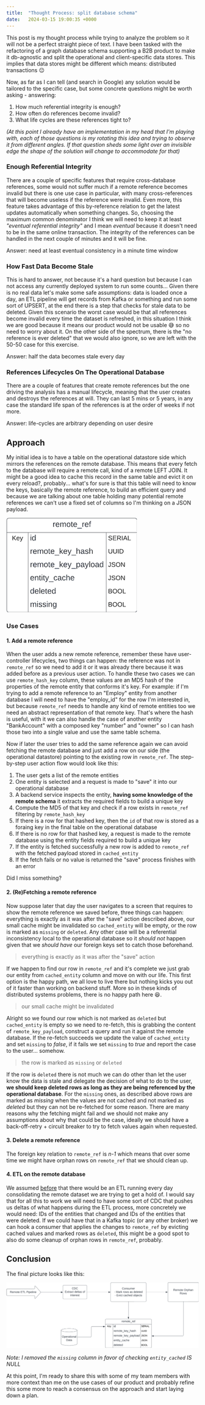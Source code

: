 ```yaml
---
title:  "Thought Process: split database schema"
date:   2024-03-15 19:00:35 +0000
---
```


This post is my thought process while trying to analyze the problem so it will not be a perfect straight piece of text. I have been tasked with the refactoring of a graph database schema supporting a B2B product to make it db-agnostic and split the operational and client-specific data stores. This implies that data stores might be different which means: distributed transactions 😐

Now, as far as I can tell (and search in Google) any solution would be tailored to the specific case, but some concrete questions might be worth asking - answering:
1. How much referential integrity is enough?
2. How often do references become invalid?
3. What life cycles are these references tight to?

_(At this point I already have an implementation in my head that I'm playing with, each of those questions is my rotating this idea and trying to observe it from different angles. If that question sheds some light over an invisible edge the shape of the solution will change to accommodate for that)_

### Enough Referential Integrity

There are a couple of specific features that require cross-database references, some would not suffer much if a remote reference becomes invalid but there is one use case in particular, with many cross-references that will become useless if the reference were invalid. Even more, this feature takes advantage of this by-reference relation to get the latest updates automatically when something changes. So, choosing the maximum common denominator I think we will need to keep it at least _"eventual referential integrity"_ and I mean _eventual_ because it doesn't need to be in the same online transaction. The integrity of the references can be handled in the next couple of minutes and it will be fine.

Answer: need at least eventual consistency in a minute time window

### How Fast Data Become Stale

This is hard to answer, not because it's a hard question but because I can not access any currently deployed system to run some counts... Given there is no real data let's make some safe assumptions: data is loaded once a day, an ETL pipeline will get records from Kafka or something and run some sort of UPSERT, at the end there is a step that checks for stale data to be deleted. Given this scenario the worst case would be that all references become invalid every time the dataset is refreshed, in this situation I think we are good because it means our product would not be usable 😅 so no need to worry about it. On the other side of the spectrum, there is the "no reference is ever deleted" that we would also ignore, so we are left with the 50-50 case for this exercise.

Answer: half the data becomes stale every day

### References Lifecycles On The Operational Database

There are a couple of features that create remote references but the one driving the analysis has a manual lifecycle, meaning that the user creates and destroys the references at will. They can last 5 mins or 5 years, in any case the standard life span of the references is at the order of weeks if not more.

Answer: life-cycles are arbitrary depending on user desire

## Approach

My initial idea is to have a table on the operational datastore side which mirrors the references on the remote database. This means that every fetch to the database will require a remote call, kind of a remote LEFT JOIN. It might be a good idea to cache this record in the same table and evict it on every reload?, probably... what's for sure is that this table will need to know the keys, basically the remote reference, to build an efficient query and because we are talking about one table holding many potential remote references we can't use a fixed set of columns so I'm thinking on a JSON payload.

![remote_ref table schema](/assets/images/remote_ref.png)

### Use Cases

#### 1. Add a remote reference

When the user adds a new remote reference, remember these have user-controller lifecycles, two things can happen: the reference was not in `remote_ref` so we need to add it or it was already there because it was added before as a previous user action. To handle these two cases we can use `remote_hash_key` column, these values are an MD5 hash of the properties of the remote entity that conforms it's key. For example: if I'm trying to add a remote reference to an "Employ" entity from another database I will need to have the "employ_id" for the row I'm interested in, but because `remote_ref` needs to handle any kind of remote entities too we need an abstract representation of that remote key. That's where the hash is useful, with it we can also handle the case of another entity "BankAccount" with a composed key "number" and "owner" so I can hash those two into a single value and use the same table schema.

Now if later the user tries to add the same reference again we can avoid fetching the remote database and just add a row on our side (the operational datastore) pointing to the existing row in `remote_ref`. The step-by-step user action flow would look like this:
1. The user gets a list of the remote entities
2. One entity is selected and a request is made to "save" it into our operational database
3. A backend service inspects the entity, **having some knowledge of the remote schema** it extracts the required fields to build a unique key
3. Compute the MD5 of that key and check if a row exists in `remote_ref` filtering by `remote_hash_key`
4. If there is a row for that hashed key, then the `id` of that row is stored as a foraing key in the final table on the operational database
5. If there is no row for that hashed key, a request is made to the remote database using the entity fields required to build a unique key
6. If the entity is fetched successfully a new row is added to `remote_ref` with the fetched payload stored in `cached_entity`
7. If the fetch fails or no value is returned the "save" process finishes with an error

Did I miss something?

#### 2. (Re)Fetching a remote reference

Now suppose later that day the user navigates to a screen that requires to show the remote reference we saved before, three things can happen: everything is exactly as it was after the "save" action described above, our small cache might be invalidated so `cached_entity` will be empty, or the row is marked as `missing` or `deleted`. Any other case will be a referential inconsistency local to the operational database so it _should not_ happen given that we _should have_ our foreign keys set to catch those beforehand.

> everything is exactly as it was after the "save" action 

If we happen to find our row in `remote_ref` and it's complete we just grab our entity from `cached_entity` column and move on with our life. This first option is the happy path, we all love to live there but nothing kicks you out of it faster than working on backend stuff. More so in these kinds of distributed systems problems, there is no happy path here 😆.

> our small cache might be invalidated

Alright so we found our row which is not marked as `deleted` but `cached_entity` is empty so we need to re-fetch, this is grabbing the content of `remote_key_payload`, construct a query and run it against the remote database. If the re-fetch succeeds we update the value of `cached_entity` and set `missing` to _false_, if it fails we set `missing` to _true_ and report the case to the user... somehow.

> the row is marked as `missing` or `deleted`

If the row is `deleted` there is not much we can do other than let the user know the data is stale and delegate the decision of what to do to the user, **we should keep deleted rows as long as they are being referenced by the operational database**. For the `missing` ones, as described above rows are marked as _missing_ when the values are not cached and not marked as _deleted_ but they can not be re-fetched for some reason. There are many reasons why the fetching might fail and we should not make any assumptions about why that could be the case, ideally we should have a back-off-retry + circuit breaker to try to fetch values again when requested.

#### 3. Delete a remote reference

The foreign key relation to `remote_ref` is _n-1_ which means that over some time we might have orphan rows on `remote_ref` that we should clean up.

#### 4. ETL on the remote database

We assumed [before](#enough-referencial-integrity) that there would be an ETL running every day consolidating the remote dataset we are trying to get a hold of. I would say that for all this to work we will need to have some sort of CDC that pushes us deltas of what happens during the ETL process, more concretely we would need: IDs of the entities that changed and IDs of the entities that were deleted. If we could have that in a Kafka topic (or any other broker) we can hook a consumer that applies the changes to `remote_ref` by evicting cached values and marked rows as `deleted`, this might be a good spot to also do some cleanup of orphan rows in `remote_ref`, probably.

## Conclusion

The final picture looks like this:

![remote_ref table schema](/assets/images/remote_ref_complete.png)

_Note: I removed the `missing` column in favor of checking `entity_cached` IS NULL_

At this point, I'm ready to share this with some of my team members with more context than me on the use cases of our product and probably refine this some more to reach a consensus on the approach and start laying down a plan.